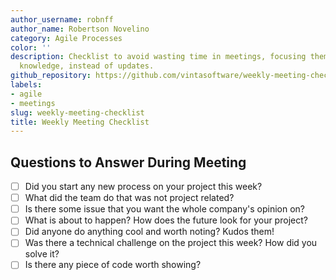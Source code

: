 ```yaml
---
author_username: robnff
author_name: Robertson Novelino
category: Agile Processes
color: ''
description: Checklist to avoid wasting time in meetings, focusing them on sharing
  knowledge, instead of updates.
github_repository: https://github.com/vintasoftware/weekly-meeting-checklist
labels:
- agile
- meetings
slug: weekly-meeting-checklist
title: Weekly Meeting Checklist
---
```

## Questions to Answer During Meeting
  * [ ] Did you start any new process on your project this week?
  * [ ] What did the team do that was not project related?
  * [ ] Is there some issue that you want the whole company's opinion on?
  * [ ] What is about to happen? How does the future look for your project?
  * [ ] Did anyone do anything cool and worth noting? Kudos them!
  * [ ] Was there a technical challenge on the project this week? How did you solve it?
  * [ ] Is there any piece of code worth showing?
